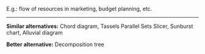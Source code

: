 

E.g.: flow of resources in marketing, budget planning, etc.

---

**Similar alternatives:** Chord diagram, Tassels Parallel Sets Slicer, Sunburst chart, Alluvial diagram

**Better alternative:** Decomposition tree